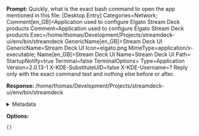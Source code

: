 **Prompt:**
Quickly, what is the exact bash command to open the app mentioned in this file: [Desktop Entry]
Categories=Network;
Comment[en_GB]=Application used to configure Elgato Stream Deck products
Comment=Application used to configure Elgato Stream Deck products
Exec=/home/thomas/Development/Projects/streamdeck-ui/env/bin/streamdeck
GenericName[en_GB]=Stream Deck UI
GenericName=Stream Deck UI
Icon=elgato.png
MimeType=application/x-executable;
Name[en_GB]=Stream Deck UI
Name=Stream Deck UI
Path=
StartupNotify=true
Terminal=false
TerminalOptions=
Type=Application
Version=2.0.13-1
X-KDE-SubstituteUID=false
X-KDE-Username=?
Reply only with the exact command text and nothing else before or after.

**Response:**
/home/thomas/Development/Projects/streamdeck-ui/env/bin/streamdeck

<details><summary>Metadata</summary>

- Duration: 1076 ms
- Datetime: 2023-07-20T16:01:50.507249
- Model: gpt-3.5-turbo-0613

</details>

**Options:**
```json
{}
```

